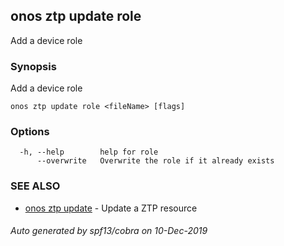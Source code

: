 ## onos ztp update role

Add a device role

### Synopsis

Add a device role

```
onos ztp update role <fileName> [flags]
```

### Options

```
  -h, --help        help for role
      --overwrite   Overwrite the role if it already exists
```

### SEE ALSO

* [onos ztp update](onos_ztp_update.md)	 - Update a ZTP resource

###### Auto generated by spf13/cobra on 10-Dec-2019
